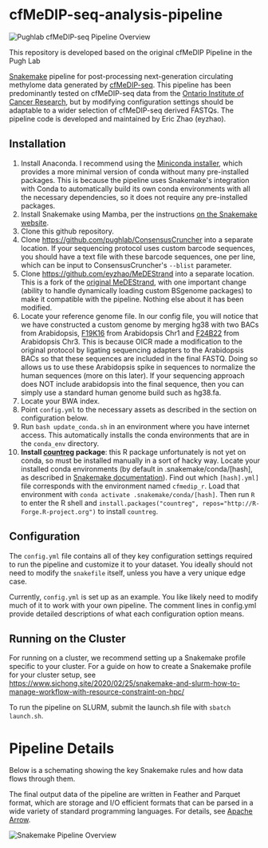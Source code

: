 # cfMeDIP-seq-analysis-pipeline
![Pughlab cfMeDIP-seq Pipeline Overview](https://github.com/pughlab/cfMeDIP-seq-analysis-pipeline/raw/master/images/pughlab-cfmedip-pipeline.png)

This repository is developed based on the original cfMeDIP Pipeline in the Pugh Lab

[Snakemake](https://snakemake.readthedocs.io/en/stable/) pipeline for post-processing next-generation
circulating methylome data generated by [cfMeDIP-seq](https://www.nature.com/articles/s41596-019-0202-2).
This pipeline has been predominantly tested on cfMeDIP-seq data from the [Ontario Institute of Cancer Research](https://oicr.on.ca/),
but by modifying configuration settings should be adaptable to a wider selection of cfMeDIP-seq derived FASTQs.
The pipeline code is developed and maintained by Eric Zhao (eyzhao).

## Installation

1. Install Anaconda. I recommend using the [Miniconda installer](https://docs.conda.io/en/latest/miniconda.html), which provides a more minimal version of conda without many pre-installed packages. This is because the pipeline uses Snakemake's integration with Conda to automatically build its own conda environments with all the necessary dependencies, so it does not require any pre-installed packages.
2. Install Snakemake using Mamba, per the instructions [on the Snakemake website](https://snakemake.readthedocs.io/en/stable/getting_started/installation.html).
3. Clone this github repository.
4. Clone https://github.com/pughlab/ConsensusCruncher into a separate location. If your sequencing protocol uses custom barcode sequences, you should have a text file with these barcode sequences, one per line, which can be input to ConsensusCruncher's `--blist` parameter.
5. Clone https://github.com/eyzhao/MeDEStrand into a separate location. This is a fork of the [original MeDEStrand](https://github.com/jxu1234/MeDEStrand), with one important change (ability to handle dynamically loading custom BSgenome packages) to make it compatible with the pipeline. Nothing else about it has been modified.
6. Locate your reference genome file. In our config file, you will notice that we have constructed a custom genome by merging hg38 with two BACs from Arabidopsis, [F19K16](https://www.arabidopsis.org/servlets/TairObject?type=assembly_unit&id=362) from Arabidopsis Chr1 and [F24B22](https://www.arabidopsis.org/servlet/TairObject?type=AssemblyUnit&name=F24B22) from Arabidopsis Chr3. This is because OICR made a modification to the original protocol by ligating sequencing adapters to the Arabidopsis BACs so that these sequences are included in the final FASTQ. Doing so allows us to use these Arabidopsis spike in sequences to normalize the human sequences (more on this later). If your sequencing approach does NOT include arabidopsis into the final sequence, then you can simply use a standard human genome build such as hg38.fa.
7. Locate your BWA index.
8. Point `config.yml` to the necessary assets as described in the section on configuration below.
9. Run `bash update_conda.sh` in an environment where you have internet access. This automatically installs the conda environments that are in the `conda_env` directory.
10. **Install [countreg](https://rdrr.io/rforge/countreg/) package**: this R package unfortunately is not yet on conda, so must be installed manually in a sort of hacky way. Locate your installed conda environments (by default in .snakemake/conda/[hash], as described in [Snakemake documentation](https://snakemake.readthedocs.io/en/stable/snakefiles/deployment.html#integrated-package-management)). Find out which `[hash].yml]` file corresponds with the environment named `cfmedip_r`. Load that environment with `conda activate .snakemake/conda/[hash]`. Then run `R` to enter the R shell and `install.packages("countreg", repos="http://R-Forge.R-project.org")` to install `countreg`.

## Configuration

The `config.yml` file contains all of they key configuration settings required to run the pipeline and customize it to your dataset. You ideally should not need to modify the `snakefile` itself, unless you have a very unique edge case.

Currently, `config.yml` is set up as an example. You like likely need to modify much of it to work with your own pipeline. The comment lines in config.yml provide detailed descriptions of what each configuration option means.

## Running on the Cluster

For running on a cluster, we recommend setting up a Snakemake profile specific to your cluster. For a guide on how to create a Snakemake profile for your cluster setup, see https://www.sichong.site/2020/02/25/snakemake-and-slurm-how-to-manage-workflow-with-resource-constraint-on-hpc/

To run the pipeline on SLURM, submit the launch.sh file with `sbatch launch.sh`.

# Pipeline Details

Below is a schemating showing the key Snakemake rules and how data flows through them.

The final output data of the pipeline are written in Feather and Parquet format, which are storage and I/O efficient formats that can be parsed in a wide variety of standard programming languages. For details, see [Apache Arrow](https://arrow.apache.org/docs/index.html).

![Snakemake Pipeline Overview](https://github.com/pughlab/cfMeDIP-seq-analysis-pipeline/raw/master/images/snakemake_pipeline.png)

